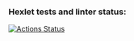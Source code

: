 ### Hexlet tests and linter status:
[![Actions Status](https://github.com/feot/frontend-project-lvl1/workflows/hexlet-check/badge.svg)](https://github.com/feot/frontend-project-lvl1/actions)